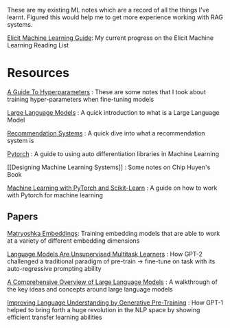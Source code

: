 These are my existing ML notes which are a record of all the things I've learnt. Figured this would help me to get more experience working with RAG systems.

[Elicit Machine Learning Guide](Elicit%20Machine%20Learning%20Guide.md): My current progress on the Elicit Machine Learning Reading List

# Resources

[A Guide To Hyperparameters](/A%20Guide%20To%20Hyperparameters.md) : These are some notes that I took about training hyper-parameters when fine-tuning models

[Large Language Models](/Large%20Language%20Models.md) : A quick introduction to what is a Large Language Model

[Recommendation Systems](/Recommendation%20Systems.md) : A quick dive into what a recommendation system is

[Pytorch](Pytorch.md) : A guide to using auto differentiation libraries in Machine Learning

[[Designing Machine Learning Systems]] : Some notes on Chip Huyen's Book

[Machine Learning with PyTorch and Scikit-Learn](/Machine%20Learning%20with%20PyTorch%20and%20Scikit-Learn.md) : A guide on how to work with Pytorch for machine learning

## Papers

[Matryoshka Embeddings](/Matryoshka%20Embeddings.md): Training embedding models that are able to work at a variety of different embedding dimensions

[Language Models Are Unsupervised Multitask Learners](/Language%20Models%20Are%20Unsupervised%20Multitask%20Learners.md) : How GPT-2 challenged a traditional paradigm of pre-train -> fine-tune on task with its auto-regressive prompting ability

[A Comprehensive Overview of Large Language Models](/A%20Comprehensive%20Overview%20of%20Large%20Language%20Models.md) : A walkthrough of the key ideas and concepts around large language models

[Improving Language Understanding by Generative Pre-Training](/Improving%20Language%20Understanding%20by%20Generative%20Pre-Training.md) : How GPT-1 helped to bring forth a huge revolution in the NLP space by showing efficient transfer learning abilities
